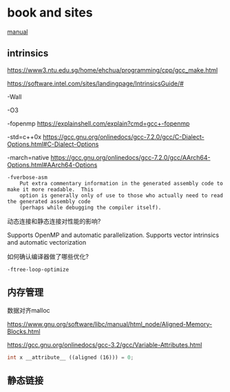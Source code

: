 # book and sites

[manual](https://gcc.gnu.org/onlinedocs/)

## intrinsics

https://www3.ntu.edu.sg/home/ehchua/programming/cpp/gcc_make.html

https://software.intel.com/sites/landingpage/IntrinsicsGuide/#



-Wall

-O3

-fopenmp <https://explainshell.com/explain?cmd=gcc+-fopenmp>

-std=c++0x <https://gcc.gnu.org/onlinedocs/gcc-7.2.0/gcc/C-Dialect-Options.html#C-Dialect-Options>

-march=native <https://gcc.gnu.org/onlinedocs/gcc-7.2.0/gcc/AArch64-Options.html#AArch64-Options> 

```shell
-fverbose-asm
    Put extra commentary information in the generated assembly code to make it more readable.  This
    option is generally only of use to those who actually need to read the generated assembly code
    (perhaps while debugging the compiler itself).
```

动态连接和静态连接对性能的影响?

Supports OpenMP and automatic parallelization. Supports vector intrinsics and automatic vectorization



如何确认编译器做了哪些优化?



`-ftree-loop-optimize`



## 内存管理

数据对齐malloc

https://www.gnu.org/software/libc/manual/html_node/Aligned-Memory-Blocks.html



https://gcc.gnu.org/onlinedocs/gcc-3.2/gcc/Variable-Attributes.html

```c++
int x __attribute__ ((aligned (16))) = 0;
```

## 静态链接

